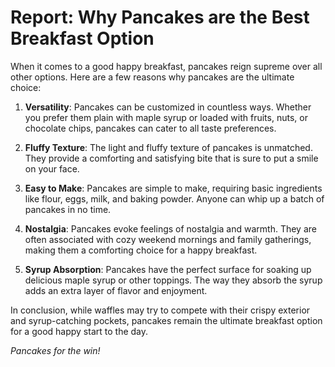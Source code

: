 # Report: Why Pancakes are the Best Breakfast Option

When it comes to a good happy breakfast, pancakes reign supreme over all other options. Here are a few reasons why pancakes are the ultimate choice:

1. **Versatility**: Pancakes can be customized in countless ways. Whether you prefer them plain with maple syrup or loaded with fruits, nuts, or chocolate chips, pancakes can cater to all taste preferences.

2. **Fluffy Texture**: The light and fluffy texture of pancakes is unmatched. They provide a comforting and satisfying bite that is sure to put a smile on your face.

3. **Easy to Make**: Pancakes are simple to make, requiring basic ingredients like flour, eggs, milk, and baking powder. Anyone can whip up a batch of pancakes in no time.

4. **Nostalgia**: Pancakes evoke feelings of nostalgia and warmth. They are often associated with cozy weekend mornings and family gatherings, making them a comforting choice for a happy breakfast.

5. **Syrup Absorption**: Pancakes have the perfect surface for soaking up delicious maple syrup or other toppings. The way they absorb the syrup adds an extra layer of flavor and enjoyment.

In conclusion, while waffles may try to compete with their crispy exterior and syrup-catching pockets, pancakes remain the ultimate breakfast option for a good happy start to the day.

*Pancakes for the win!*